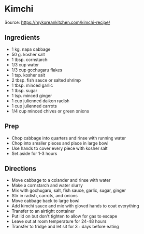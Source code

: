 # Kimchi

Source: <https://mykoreankitchen.com/kimchi-recipe/>

## Ingredients

- 1 kg. napa cabbage
- 50 g. kosher salt
- 1 tbsp. cornstarch
- 1/3 cup water
- 1/3 cup gochugaru flakes
- 1 tsp. kosher salt
- 2 tbsp. fish sauce or salted shrimp
- 1 tbsp. minced garlic
- 1 tbsp. sugar
- 1 tsp. minced ginger
- 1 cup julienned daikon radish
- 1 cup julienned carrots
- 1/4 cup minced chives or green onions

## Prep

- Chop cabbage into quarters and rinse with running water
- Chop into smaller pieces and place in large bowl
- Use hands to cover every piece with kosher salt
- Set aside for 1-3 hours

## Directions

- Move cabbage to a colander and rinse with water
- Make a cornstarch and water slurry
- Mix with gochugaru, salt, fish sauce, garlic, sugar, ginger
- Stir in radish, carrots, and onions
- Move cabbage back to large bowl
- Add kimchi sauce and mix with gloved hands to coat everything
- Transfer to an airtight container
- Put lid on but don't tighten to allow for gas to escape
- Leave out at room temperature for 24-48 hours
- Transfer to fridge and let sit for 3+ days before eating
